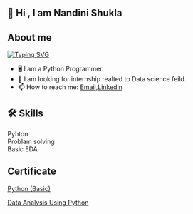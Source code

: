 
## 🚀 Hi , I am Nandini Shukla 





## About me
[![Typing SVG](https://readme-typing-svg.herokuapp.com/?lines=I+am+a+Programmer;I+am+a+Student)](https://git.io/typing-svg)

* 🖥️ I am a Python Programmer.
* 👯 I am looking for internship realted to  Data science feild.
* 📫 How to reach me: [Email](nandini0212shukla@gmail.com),[Linkedin](https://www.linkedin.com/in/nandini-shukla-40ab9020a/) 

## 🛠 Skills
Pyhton  
Problam solving  
Basic EDA

## Certificate 

[Python (Basic)](https://www.hackerrank.com/certificates/c387c2dfca92)

[Data Analysis Using Python](https://www.credly.com/badges/97e50233-6d2f-4fc7-8e7f-a118b4fe75a9?source=linked_in_profile)


